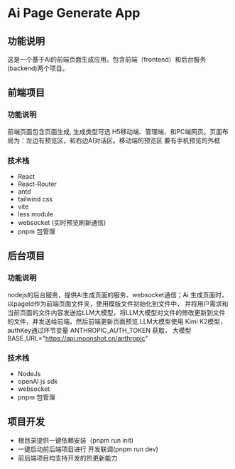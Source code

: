 # Ai Page Generate App

## 功能说明
这是一个基于Ai的前端页面生成应用。包含前端（frontend）和后台服务(backend)两个项目。

## 前端项目
### 功能说明
前端页面包含页面生成, 生成类型可选 H5移动端、管理端、和PC端网页。页面布局为：左边有预览区，和右边AI对话区。移动端的预览区 要有手机预览的外框
### 技术栈
- React
- React-Router
- antd
- tailwind css
- vite
- less module
- websocket (实时预览刷新通信)
- pnpm 包管理

## 后台项目

### 功能说明
nodejs的后台服务，提供Ai生成页面的服务、websocket通信；Ai 生成页面时，以pageId作为前端页面文件夹，使用模版文件初始化到文件中， 并将用户需求和当前页面的文件内容发送给LLM大模型，将LLM大模型对文件的修改更新到文件的文件，并发送给前端，然后前端更新页面预览.LLM大模型使用 Kimi K2模型，authKey通过环节变量 ANTHROPIC_AUTH_TOKEN 获取， 大模型BASE_URL="https://api.moonshot.cn/anthropic"

### 技术栈

- NodeJs
- openAI js sdk
- websocket
- pnpm 包管理

## 项目开发

- 根目录提供一键依赖安装（pnpm run init)
- 一键启动前后端项目进行 开发联调(pnpm run dev)
- 前后端项目均支持开发的热更新能力